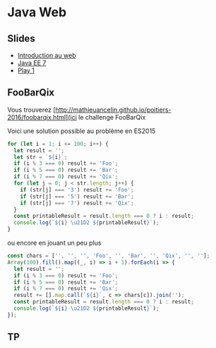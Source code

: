 # Java Web

## Slides

* [Introduction au web](./slides/intro-web.pdf)
* [Java EE 7](./slides/JavaEE7.pdf)
* [Play 1](./slides/play1.pdf)

## FooBarQix

Vous trouverez [http://mathieuancelin.github.io/poitiers-2016/foobarqix.html](ici le challenge FooBarQix

Voici une solution possible au problème en ES2015

```javascript
for (let i = 1; i <= 100; i++) {
  let result = '';
  let str = `${i}`;
  if (i % 3 === 0) result += 'Foo';
  if (i % 5 === 0) result += 'Bar';
  if (i % 7 === 0) result += 'Qix';
  for (let j = 0; j < str.length; j++) {  
    if (str[j] === '3') result += 'Foo';
    if (str[j] === '5') result += 'Bar';
    if (str[j] === '7') result += 'Qix';
  }
  const printableResult = result.length === 0 ? i : result;
  console.log(`${i} \u21D2 ${printableResult}`);
}
```

ou encore en jouant un peu plus

```javascript
const chars = ['', '', '', 'Foo', '', 'Bar', '', 'Qix', '', ''];
Array(100).fill().map((_, i) => i + 1).forEach(i => {
  let result = '';
  if (i % 3 === 0) result += 'Foo';
  if (i % 5 === 0) result += 'Bar';
  if (i % 7 === 0) result += 'Qix';
  result += [].map.call(`${i}`, c => chars[c]).join('');
  const printableResult = result.length === 0 ? i : result;
  console.log(`${i} \u21D2 ${printableResult}`);
});
```

## TP
